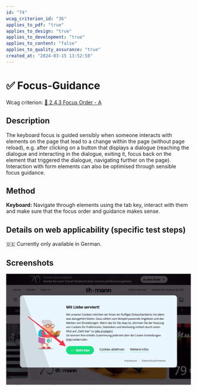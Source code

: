 ```yaml
---
id: "74"
wcag_criterion_id: "36"
applies_to_pdf: "true"
applies_to_design: "true"
applies_to_development: "true"
applies_to_content: "false"
applies_to_quality_assurance: "true"
created_at: "2024-03-15 13:52:58"
---
```


# ✅ Focus-Guidance

Wcag criterion: [📜 2.4.3 Focus Order - A](..)

## Description

The keyboard focus is guided sensibly when someone interacts with elements on the page that lead to a change within the page (without page reload), e.g. after clicking on a button that displays a dialogue (reaching the dialogue and interacting in the dialogue, exiting it, focus back on the element that triggered the dialogue, navigating further on the page). Interaction with form elements can also be optimised through sensible focus guidance.

## Method

**Keyboard:** Navigate through elements using the tab key, interact with them and make sure that the focus order and guidance makes sense.

## Details on web applicability (specific test steps)

🇩🇪 Currently only available in German.

## Screenshots

![Fokus sollte direkt in Cookie-Banner gesetzt werden](images/fokus-sollte-direkt-in-cookie-banner-gesetzt-werden.png)